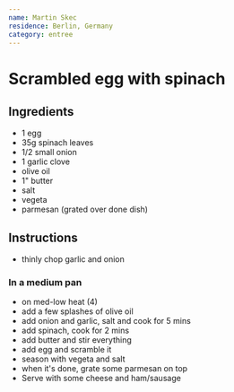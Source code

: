 ```yaml
---
name: Martin Skec
residence: Berlin, Germany
category: entree
---
```


# Scrambled egg with spinach

## Ingredients 
* 1 egg
* 35g spinach leaves
* 1/2 small onion
* 1 garlic clove
* olive oil
* 1" butter
* salt
* vegeta
* parmesan (grated over done dish)

## Instructions
* thinly chop garlic and onion
  
### In a medium pan
* on med-low heat (4)
* add a few splashes of olive oil
* add onion and garlic, salt and cook for 5 mins
* add spinach, cook for 2 mins
* add butter and stir everything
* add egg and scramble it
* season with vegeta and salt
* when it's done, grate some parmesan on top
* Serve with some cheese and ham/sausage

